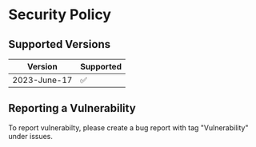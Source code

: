 # Security Policy

## Supported Versions

| Version | Supported          |
| ------- | ------------------ |
| 2023-June-17   | :white_check_mark: |

## Reporting a Vulnerability

To report vulnerabilty, please create a bug report with tag "Vulnerability" under issues.
